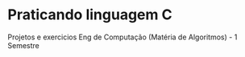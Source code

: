 # Praticando linguagem C
 Projetos e exercicios Eng de Computação (Matéria de Algoritmos) - 1 Semestre
